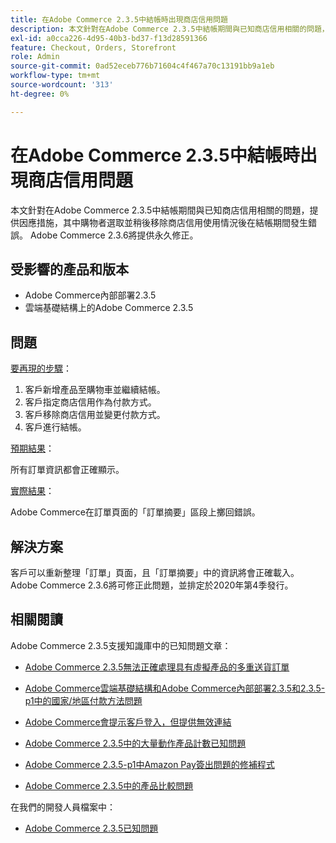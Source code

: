 ```yaml
---
title: 在Adobe Commerce 2.3.5中結帳時出現商店信用問題
description: 本文針對在Adobe Commerce 2.3.5中結帳期間與已知商店信用相關的問題，提供因應措施，其中購物者選取並稍後移除商店信用使用情況後在結帳期間發生錯誤。 Adobe Commerce 2.3.6將提供永久修正。
exl-id: a0cca226-4d95-40b3-bd37-f13d28591366
feature: Checkout, Orders, Storefront
role: Admin
source-git-commit: 0ad52eceb776b71604c4f467a70c13191bb9a1eb
workflow-type: tm+mt
source-wordcount: '313'
ht-degree: 0%

---
```


# 在Adobe Commerce 2.3.5中結帳時出現商店信用問題

本文針對在Adobe Commerce 2.3.5中結帳期間與已知商店信用相關的問題，提供因應措施，其中購物者選取並稍後移除商店信用使用情況後在結帳期間發生錯誤。 Adobe Commerce 2.3.6將提供永久修正。

## 受影響的產品和版本

* Adobe Commerce內部部署2.3.5
* 雲端基礎結構上的Adobe Commerce 2.3.5

## 問題

<u>要再現的步驟</u>：

1. 客戶新增產品至購物車並繼續結帳。
1. 客戶指定商店信用作為付款方式。
1. 客戶移除商店信用並變更付款方式。
1. 客戶進行結帳。

<u>預期結果</u>：

所有訂單資訊都會正確顯示。

<u>實際結果</u>：

Adobe Commerce在訂單頁面的「訂單摘要」區段上擲回錯誤。

## 解決方案

客戶可以重新整理「訂單」頁面，且「訂單摘要」中的資訊將會正確載入。 Adobe Commerce 2.3.6將可修正此問題，並排定於2020年第4季發行。

## 相關閱讀

Adobe Commerce 2.3.5支援知識庫中的已知問題文章：

* [Adobe Commerce 2.3.5無法正確處理具有虛擬產品的多重送貨訂單](/help/troubleshooting/miscellaneous/magento-2-3-5-known-issue-virtual-product-multi-ship-orders.md)

* [Adobe Commerce雲端基礎結構和Adobe Commerce內部部署2.3.5和2.3.5-p1中的國家/地區付款方法問題](/help/troubleshooting/known-issues-patches-attached/magento-2-3-5-2-3-5-p1-patch-country-payment-issue.md)

* [Adobe Commerce會提示客戶登入，但提供無效連結](/help/troubleshooting/known-issues-patches-attached/magento-prompts-customers-log-in-invalid-link.md)

* [Adobe Commerce 2.3.5中的大量動作產品計數已知問題](/help/troubleshooting/miscellaneous/bulk-action-product-count-known-issue-in-magento-2-3-5.md)

* [Adobe Commerce 2.3.5-p1中Amazon Pay簽出問題的修補程式](/help/troubleshooting/payments/patch-for-amazon-pay-checkout-issue-in-magento-2-3-5-p1.md)

* [Adobe Commerce 2.3.5中的產品比較問題](/help/troubleshooting/storefront/product-comparison-known-issue-in-magento-2-3-5.md)

在我們的開發人員檔案中：

* [Adobe Commerce 2.3.5已知問題](https://devdocs.magento.com/guides/v2.3/release-notes/release-notes-2-3-5-commerce.html#known-issues)
